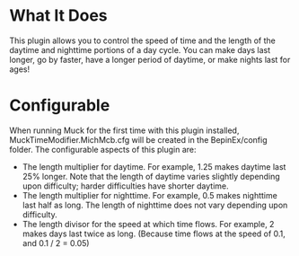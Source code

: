 # What It Does
This plugin allows you to control the speed of time and the length of the daytime and nighttime portions of a day cycle. You can make days last longer, go by faster, have a longer period of daytime, or make nights last for ages!

# Configurable
When running Muck for the first time with this plugin installed, MuckTimeModifier.MichMcb.cfg will be created in the BepinEx/config folder.
The configurable aspects of this plugin are:

- The length multiplier for daytime. For example, 1.25 makes daytime last 25% longer. Note that the length of daytime varies slightly depending upon difficulty; harder difficulties have shorter daytime.
- The length multiplier for nighttime. For example, 0.5 makes nighttime last half as long. The length of nighttime does not vary depending upon difficulty.
- The length divisor for the speed at which time flows. For example, 2 makes days last twice as long. (Because time flows at the speed of 0.1, and 0.1 / 2 = 0.05)